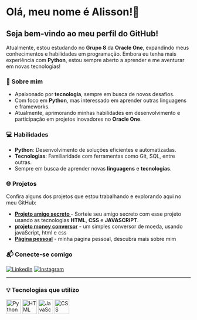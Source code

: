 # Olá, meu nome é Alisson!👋
## Seja bem-vindo ao meu perfil do **GitHub**!

Atualmente, estou estudando no **Grupo 8** da **Oracle One**, expandindo meus conhecimentos e habilidades em programação. Embora eu tenha mais experiência com **Python**, estou sempre aberto a aprender e me aventurar em novas tecnologias!

### 🚀 **Sobre mim**
- Apaixonado por **tecnologia**, sempre em busca de novos desafios.
- Com foco em **Python**, mas interessado em aprender outras linguagens e frameworks.
- Atualmente, aprimorando minhas habilidades em desenvolvimento e participação em projetos inovadores no **Oracle One**.

### 💻 **Habilidades**
- **Python**: Desenvolvimento de soluções eficientes e automatizadas.
- **Tecnologias**: Familiaridade com ferramentas como Git, SQL, entre outras.
- Sempre em busca de aprender novas **linguagens** e **tecnologias**.

### 🌐 **Projetos**
Confira alguns dos projetos que estou trabalhando e explorando aqui no meu GitHub:

- **[Projeto amigo secreto ](https://amigo-secreto-xi-sable.vercel.app/)** - Sorteie seu amigo secreto com esse projeto usando as tecnologias **HTML**, **CSS** e **JAVASCRIPT**.
- **[projeto money conversor](https://alisson7-dev.github.io/money-conversor/)** - um simples conversor de moeda, usando javaScript, html e css
- **[Página pessoal](https://alisson7-dev.github.io/Alisson-Dev/)** - minha pagina pessoal, descubra mais sobre mim

### 📬 **Conecte-se comigo**

[![LinkedIn](https://img.shields.io/badge/LinkedIn-blue?style=for-the-badge&logo=linkedin&logoColor=white)](https://www.linkedin.com/in/alisson-silva-dev) [![Instagram](https://img.shields.io/badge/Instagram-purple?style=for-the-badge&logo=instagram&logoColor=white)](https://www.instagram.com/A.lisson7)

---

### 💡 **Tecnologias que utilizo**

<img src="https://cdn.jsdelivr.net/gh/devicons/devicon@latest/icons/python/python-original.svg" alt="Python" width="40" height="40"> <img src="https://cdn.jsdelivr.net/gh/devicons/devicon@latest/icons/html5/html5-original.svg" alt="HTML" width="40" height="40">  <img src="https://cdn.jsdelivr.net/gh/devicons/devicon@latest/icons/javascript/javascript-original.svg" alt="JavaScript" width="40" height="40">  <img src="https://cdn.jsdelivr.net/gh/devicons/devicon@latest/icons/css3/css3-original.svg" alt="CSS" width="40" height="40">


